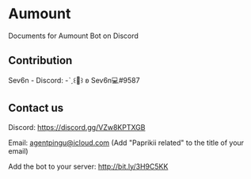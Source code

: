 # Aumount
Documents for Aumount Bot on Discord

## Contribution
Sev6n - Discord: -ˋˏ꒰👑꒱ ʚ Sev6n💻#9587


## Contact us

Discord: https://discord.gg/VZw8KPTXGB

Email: agentpingu@icloud.com (Add "Paprikii related" to the title of your email)

Add the bot to your server: http://bit.ly/3H9C5KK
